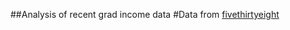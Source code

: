 ##Analysis of recent grad income data
#Data from [fivethirtyeight]("https://github.com/fivethirtyeight/data/tree/master/college-majors")
